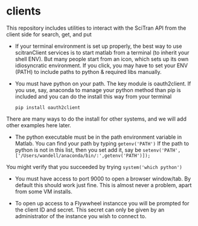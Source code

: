# clients
This repository includes utilities to interact with the SciTran API from the client side for search, get, and put

* If your terminal environment is set up properly, the best way to use scitranClient services is to start matlab from a terminal (to inherit your shell ENV). But many people start from an icon, which sets up its own idiosyncratic environment. If you click, you may have to set your ENV (PATH) to include paths to python & required libs manually.

* You must have python on your path. The key module is oauth2client.  If you use, say, anaconda to manage your python method than pip is included and you can do the install this way from your terminal

   ```pip install oauth2client```

There are many ways to do the install for other systems, and we will add other examples here later.

 * The python executable must be in the path environment variable in Matlab.  You can find your path by typing
    ```getenv('PATH')```
 If the path to python is not in this list, then you set add it, say be
    ```setenv('PATH',['/Users/wandell/anaconda/bin/:',getenv('PATH')]);```
 
 You might verify that you succeeded by trying
  ```system('which python')```
 
 * You must have access to port 9000 to open a browser window/tab. By default this should work just fine. This is almost never a problem, apart from some VM installs.

 * To open up access to a Flywwheel instancce you will be prompted for the client ID and secret. 
This secret can only be given by an administrator of the instance you wish to connect to.
